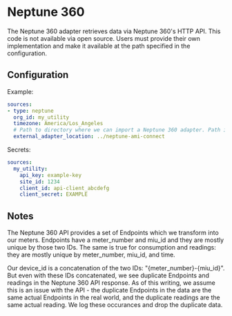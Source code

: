 # Neptune 360

The Neptune 360 adapter retrieves data via Neptune 360's HTTP API. This code is not available via open source.
Users must provide their own implementation and make it available at the path specified in the configuration.

## Configuration

Example:
```yaml
sources:
- type: neptune
  org_id: my_utility
  timezone: America/Los_Angeles
  # Path to directory where we can import a Neptune 360 adapter. Path is relative to directory where Airflow runs python.
  external_adapter_location: ../neptune-ami-connect
```

Secrets:
```yaml
sources:
  my_utility:
    api_key: example-key
    site_id: 1234
    client_id: api-client_abcdefg
    client_secret: EXAMPLE
```

## Notes

The Neptune 360 API provides a set of Endpoints which we transform into our meters. Endpoints have a meter_number and miu_id and they are
mostly unique by those two IDs. The same is true for consumption and readings: they are mostly unique by meter_number, miu_id, and time.

Our device_id is a concatenation of the two IDs: "{meter_number}-{miu_id}". But even with these IDs concatenated, we see duplicate Endpoints
and readings in the Neptune 360 API response. As of this writing, we assume this is an issue with the API - the duplicate Endpoints in the
data are the same actual Endpoints in the real world, and the duplicate readings are the same actual reading. We log these occurances and drop the duplicate data.
